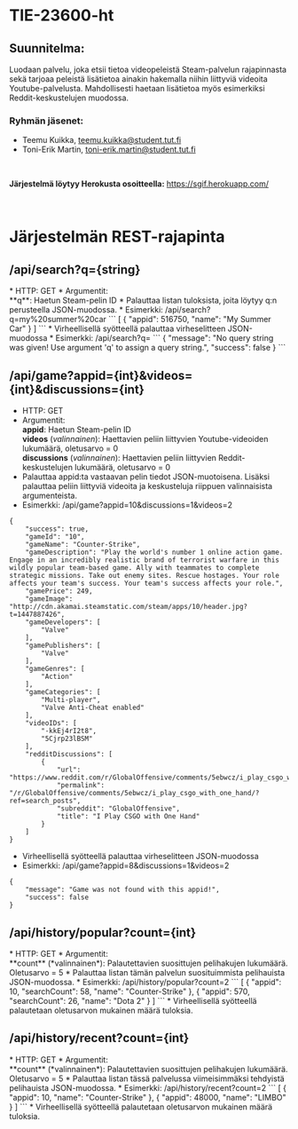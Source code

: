 # TIE-23600-ht

## Suunnitelma:
Luodaan palvelu, joka etsii tietoa videopeleistä Steam-palvelun rajapinnasta sekä tarjoaa peleistä lisätietoa ainakin hakemalla niihin liittyviä videoita Youtube-palvelusta. Mahdollisesti haetaan lisätietoa myös esimerkiksi Reddit-keskustelujen muodossa. 

### Ryhmän jäsenet:
* Teemu Kuikka, teemu.kuikka@student.tut.fi
* Toni-Erik Martin, toni-erik.martin@student.tut.fi

<br>

**Järjestelmä löytyy Herokusta osoitteella:** https://sgif.herokuapp.com/

<br>

<h1> Järjestelmän REST-rajapinta </h1>

<h2> /api/search?q={string} </h2>
* HTTP: GET
* Argumentit: <br>
**q**: Haetun Steam-pelin ID
* Palauttaa listan tuloksista, joita löytyy q:n perusteella JSON-muodossa.
* Esimerkki: /api/search?q=my%20summer%20car
```
[
	{
		"appid": 516750,
		"name": "My Summer Car"
	}
]
```
* Virheellisellä syötteellä palauttaa virheselitteen JSON-muodossa
* Esimerkki: /api/search?q=
```
{
	"message": "No query string was given! Use argument 'q' to assign a query string.",
	"success": false
}
```

<h2> /api/game?appid={int}&videos={int}&discussions={int}</h2>

* HTTP: GET
* Argumentit: <br>
	**appid**: Haetun Steam-pelin ID <br>
	**videos** (*valinnainen*): Haettavien peliin liittyvien Youtube-videoiden lukumäärä, oletusarvo = 0 <br>
	**discussions** (*valinnainen*): Haettavien peliin liittyvien Reddit-keskustelujen lukumäärä, oletusarvo = 0
* Palauttaa appid:ta vastaavan pelin tiedot JSON-muotoisena. Lisäksi palauttaa peliin liittyviä videoita ja keskusteluja riippuen valinnaisista argumenteista.
* Esimerkki: /api/game?appid=10&discussions=1&videos=2
```
{
	"success": true,
	"gameId": "10",
	"gameName": "Counter-Strike",
	"gameDescription": "Play the world's number 1 online action game. Engage in an incredibly realistic brand of terrorist warfare in this wildly popular team-based game. Ally with teammates to complete strategic missions. Take out enemy sites. Rescue hostages. Your role affects your team's success. Your team's success affects your role.",
	"gamePrice": 249,
	"gameImage": "http://cdn.akamai.steamstatic.com/steam/apps/10/header.jpg?t=1447887426",
	"gameDevelopers": [
		"Valve"
	],
	"gamePublishers": [
		"Valve"
	],
	"gameGenres": [
		"Action"
	],
	"gameCategories": [
		"Multi-player",
		"Valve Anti-Cheat enabled"
	],
	"videoIDs": [
		"-kkEj4rI2t8",
		"5Cjrp23lBSM"
	],
	"redditDiscussions": [
		{
			"url": "https://www.reddit.com/r/GlobalOffensive/comments/5ebwcz/i_play_csgo_with_one_hand/",
			"permalink": "/r/GlobalOffensive/comments/5ebwcz/i_play_csgo_with_one_hand/?ref=search_posts",
			"subreddit": "GlobalOffensive",
			"title": "I Play CSGO with One Hand"
		}
	]
}
```
* Virheellisellä syötteellä palauttaa virheselitteen JSON-muodossa
* Esimerkki: /api/game?appid=8&discussions=1&videos=2
```
{
	"message": "Game was not found with this appid!",
	"success": false
}
```

<h2> /api/history/popular?count={int} </h2>
* HTTP: GET
* Argumentit: <br>
	**count** (*valinnainen*): Palautettavien suosittujen pelihakujen lukumäärä. Oletusarvo = 5
* Palauttaa listan tämän palvelun suosituimmista pelihauista JSON-muodossa.
* Esimerkki: /api/history/popular?count=2
```
[
	{
		"appid": 10,
		"searchCount": 58,
		"name": "Counter-Strike"
	},
	{
		"appid": 570,
		"searchCount": 26,
		"name": "Dota 2"
	}
]
```
* Virheellisellä syötteellä palautetaan oletusarvon mukainen määrä tuloksia.

<h2> /api/history/recent?count={int} </h2>
* HTTP: GET
* Argumentit: <br>
	**count** (*valinnainen*): Palautettavien suosittujen pelihakujen lukumäärä. Oletusarvo = 5
* Palauttaa listan tässä palvelussa viimeisimmäksi tehdyistä pelihauista JSON-muodossa.
* Esimerkki: /api/history/recent?count=2
```
[
	{
		"appid": 10,
		"name": "Counter-Strike"
	},
	{
		"appid": 48000,
		"name": "LIMBO"
	}
]
```
* Virheellisellä syötteellä palautetaan oletusarvon mukainen määrä tuloksia.
